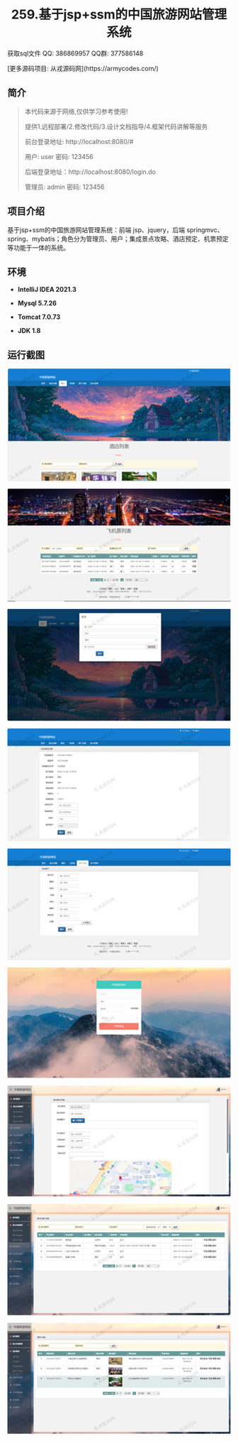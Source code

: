 <p><h1 align="center">259.基于jsp+ssm的中国旅游网站管理系统</h1></p>

<p> 获取sql文件 QQ: 386869957 QQ群: 377586148 </p>
<p> [更多源码项目: 从戎源码网](https://armycodes.com/) </p>

## 简介

> 本代码来源于网络,仅供学习参考使用!
>
> 提供1.远程部署/2.修改代码/3.设计文档指导/4.框架代码讲解等服务
>
> 前台登录地址: http://localhost:8080/#
>
> 用户: user 密码: 123456
>
> 后端登录地址：http://localhost:8080/login.do
>
> 管理员: admin   密码: 123456
>

## 项目介绍
基于jsp+ssm的中国旅游网站管理系统：前端 jsp、jquery，后端 springmvc、spring、mybatis；角色分为管理员、用户；集成景点攻略、酒店预定、机票预定等功能于一体的系统。

## 环境

- <b>IntelliJ IDEA 2021.3</b>

- <b>Mysql 5.7.26</b>

- <b>Tomcat 7.0.73</b>

- <b>JDK 1.8</b>

## 运行截图
![](screenshot/1.png)

![](screenshot/2.png)

![](screenshot/3.png)

![](screenshot/4.png)

![](screenshot/5.png)

![](screenshot/6.png)

![](screenshot/7.png)

![](screenshot/8.png)

![](screenshot/9.png)